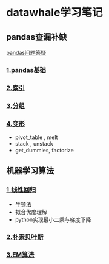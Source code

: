 # datawhale学习笔记
## pandas查漏补缺
[pandas问题答疑](https://shimo.im/docs/vdCctqqvj9VcYWY6)
### [1.pandas基础](https://nbviewer.jupyter.org/github/yeahjinfu/pandas--/blob/master/pandas%E7%AC%94%E8%AE%B0/pandas1%E5%9F%BA%E7%A1%80.ipynb)
### [2.索引](https://nbviewer.jupyter.org/github/yeahjinfu/pandas--/blob/master/pandas%E7%AC%94%E8%AE%B0/pandas2%E7%B4%A2%E5%BC%95.ipynb)
### [3.分组](https://nbviewer.jupyter.org/github/yeahjinfu/pandas--/blob/master/pandas%E7%AC%94%E8%AE%B0/pandas3%E5%88%86%E7%BB%84.ipynb)
### [4.变形](https://nbviewer.jupyter.org/github/yeahjinfu/pandas--/blob/master/pandas%E7%AC%94%E8%AE%B0/pandas4%20%E5%8F%98%E5%BD%A2.ipynb)
- pivot_table , melt
- stack , unstack
- get_dummies, factorize
## 机器学习算法
### [1.线性回归](https://nbviewer.jupyter.org/github/yeahjinfu/pandas--/blob/master/%E6%9C%BA%E5%99%A8%E5%AD%A6%E4%B9%A0%E5%9F%BA%E7%A1%80%E7%AC%94%E8%AE%B0/ML1%E5%9B%9E%E5%BD%92.ipynb)
- 牛顿法
- 拟合优度理解
- python实现最小二乘与梯度下降
### [2.朴素贝叶斯](https://nbviewer.jupyter.org/github/yeahjinfu/pandas--/blob/master/%E6%9C%BA%E5%99%A8%E5%AD%A6%E4%B9%A0%E5%9F%BA%E7%A1%80%E7%AC%94%E8%AE%B0/ML2%E6%9C%B4%E7%B4%A0%E8%B4%9D%E5%8F%B6%E6%96%AF.ipynb)
### [3.EM算法](https://nbviewer.jupyter.org/github/yeahjinfu/pandas--/blob/master/%E6%9C%BA%E5%99%A8%E5%AD%A6%E4%B9%A0%E5%9F%BA%E7%A1%80%E7%AC%94%E8%AE%B0/ML3%20EM.ipynb)
